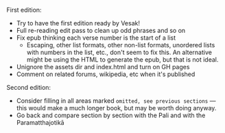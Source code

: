 First edition:
* Try to have the first edition ready by Vesak!
* Full re-reading edit pass to clean up odd phrases and so on
* Fix epub thinking each verse number is the start of a list
  * Escaping, other list formats, other non-list formats, unordered lists with
    numbers in the list, etc., don't seem to fix this. An alternative might be
    using the HTML to generate the epub, but that is not ideal.
* Unignore the assets dir and index.html and turn on GH pages
* Comment on related forums, wikipedia, etc when it's published

Second edition:
* Consider filling in all areas marked `omitted, see previous sections` — this
  would make a much longer book, but may be worth doing anyway.
* Go back and compare section by section with the Pali and with the
  Paramatthajotikā
